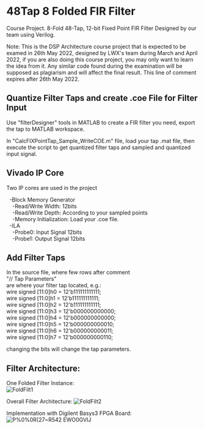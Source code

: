 # 48Tap 8 Folded FIR Filter
Course Project. 8-Fold 48-Tap, 12-bit Fixed Point FIR Filter Designed by our team using Verilog. 

Note: This is the DSP Architecture course project that is expected to be examed in 26th May 2022, designed by LWX's team during March and April 2022, if you are also doing this course project, you may only want to learn the idea from it. Any similar code found during the examination will be supposed as plagiarism and will affect the final result. This line of comment expires after 26th May 2022.

## Quantize Filter Taps and create .coe File for Filter Input
Use "filterDesigner" tools in MATLAB to create a FIR filter you need, export the tap to MATLAB workspace.

In "CalcFIXPointTap_Sample_WriteCOE.m" file, load your tap .mat file, then execute the script to get quantized filter taps and sampled and quantized input signal.

## Vivado IP Core 
Two IP cores are used in the project

&nbsp;&nbsp;-Block Memory Generator  
&nbsp;&nbsp;&nbsp;&nbsp;-Read/Write Width: 12bits  
&nbsp;&nbsp;&nbsp;&nbsp;-Read/Write Depth: According to your sampled points  
&nbsp;&nbsp;&nbsp;&nbsp;-Memory Initialization: Load your .coe file.  
&nbsp;&nbsp;-ILA  
&nbsp;&nbsp;&nbsp;&nbsp;-Probe0: Input Signal 12bits  
&nbsp;&nbsp;&nbsp;&nbsp;-Probe1: Output Signal 12bits  

## Add Filter Taps
In the source file, where few rows after comment  
    "// Tap Parameters"  
are where your filter tap located, e.g.:  
    wire signed [11:0]h0 = 12'b111111111111;  
    wire signed [11:0]h1 = 12'b111111111111;  
    wire signed [11:0]h2 = 12'b111111111111;  
    wire signed [11:0]h3 = 12'b000000000000;  
    wire signed [11:0]h4 = 12'b000000000000;  
    wire signed [11:0]h5 = 12'b000000000010;  
    wire signed [11:0]h6 = 12'b000000000011;  
    wire signed [11:0]h7 = 12'b000000000110;  
    
changing the bits will change the tap parameters.

## Filter Architecture:
One Folded Filter Instance:  
![FoldFilt1](https://user-images.githubusercontent.com/76428637/168465958-694b64b0-917f-4d43-a647-4f19762556d5.png)

Overall Filter Architecture:
![FoldFilt2](https://user-images.githubusercontent.com/76428637/168465970-6d13f414-e152-428c-94a0-1ec72c90cb23.png)

Implementation with Digilent Basys3 FPGA Board:
![P%0%0R(27~R542 EWO0GVIJ](https://user-images.githubusercontent.com/76428637/168466018-73eaaef9-f737-47cd-b19a-02f542920d18.jpg)

